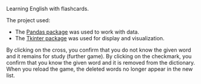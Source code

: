 Learning English with flashcards.

The project used:
* The [Pandas package](https://pandas.pydata.org/docs/index.html) was used to work with data.
* The [Tkinter package](https://docs.python.org/3/library/tkinter.html) was used for display and visualization.

By clicking on the cross, you confirm that you do not know the given word and it remains for study (further game).
By clicking on the checkmark, you confirm that you know the given word and it is removed from the dictionary. When you reload the game, the deleted words no longer appear in the new list.